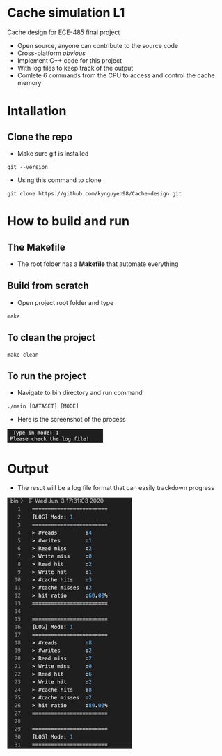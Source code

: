 # Cache simulation L1 
Cache design for ECE-485 final project
* Open source, anyone can contribute to the source code
* Cross-platform *obvious* 
* Implement C++ code for this project
* With log files to keep track of the output
* Comlete 6 commands from the CPU to access and control the cache memory


# Intallation
## Clone the repo
* Make sure git is installed 
```
git --version
```
* Using this command to clone 
```
git clone https://github.com/kynguyen98/Cache-design.git
```
# How to build and run
## The Makefile
* The root folder has a **Makefile** that automate everything
## Build from scratch
* Open project root folder and type
```
make 
```
## To clean the project
```
make clean
```
## To run the project 
* Navigate to bin directory and run command 
```
./main [DATASET] [MODE]
```
* Here is the screenshot of the process

![INPUT](/image/input.png)

# Output 
* The resut will be a log file format that can easily trackdown progress
                
![OUTPUT](/image/output.png)
